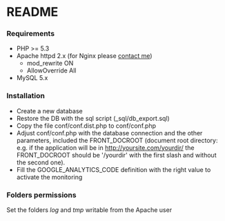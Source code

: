 # README #

### Requirements ###
- PHP >= 5.3
- Apache httpd 2.x (for Nginx please [contact me](mailto:marcelloverona@gmail.com))
    - mod_rewrite ON
    - AllowOverride All
- MySQL 5.x


### Installation ###

- Create a new database
- Restore the DB with the sql script (_sql/db_export.sql)
- Copy the file conf/conf.dist.php to conf/conf.php 
- Adjust conf/conf.php with the database connection and the other parameters, included the FRONT_DOCROOT (document root directory: e.g. if the application will be in http://yoursite.com/yourdir/ the FRONT_DOCROOT should be '/yourdir' with the first slash and without the second one).
- Fill the GOOGLE_ANALYTICS_CODE definition with the right value to activate the monitoring

### Folders permissions ###

Set the folders _log_ and _tmp_ writable from the Apache user


